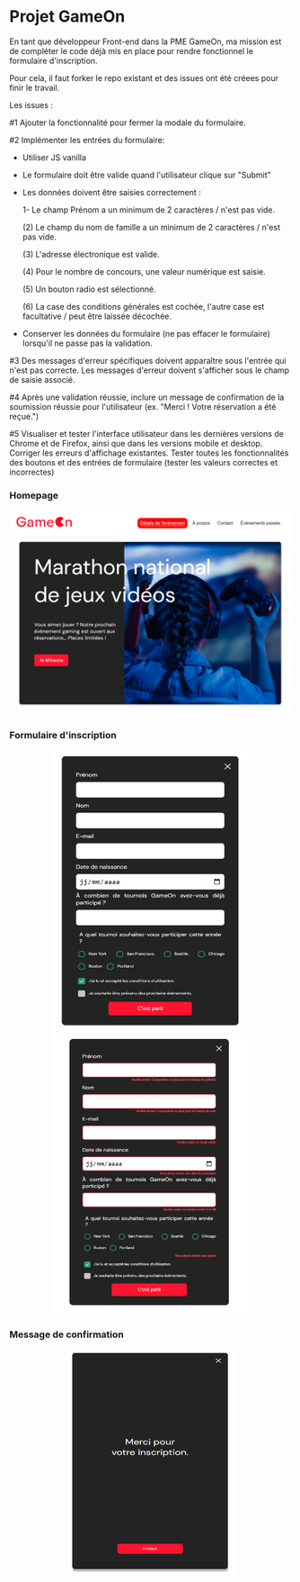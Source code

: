 # Projet GameOn

En tant que développeur Front-end dans la PME GameOn, ma mission est de compléter le code déjà mis en place pour rendre fonctionnel le formulaire d'inscription.

Pour cela, il faut forker le repo existant et des issues ont été créees pour finir le travail.

Les issues : 

#1 Ajouter la fonctionnalité pour fermer la modale du formulaire.

#2 Implémenter les entrées du formulaire:

- Utiliser JS vanilla
- Le formulaire doit être valide quand l'utilisateur clique sur "Submit"   
- Les données doivent être saisies correctement :

    1- Le champ Prénom a un minimum de 2 caractères / n'est pas vide.

    (2) Le champ du nom de famille a un minimum de 2 caractères / n'est pas vide.

    (3) L'adresse électronique est valide.

    (4) Pour le nombre de concours, une valeur numérique est saisie.

    (5) Un bouton radio est sélectionné.

    (6) La case des conditions générales est cochée, l'autre case est facultative / peut être laissée décochée.


- Conserver les données du formulaire (ne pas effacer le formulaire) lorsqu'il ne passe pas la validation.

#3 Des messages d'erreur spécifiques doivent apparaître sous l'entrée qui n'est pas correcte. Les messages d'erreur doivent s'afficher sous le champ de saisie associé.

#4 Après une validation réussie, inclure un message de confirmation de la soumission réussie pour l'utilisateur (ex. "Merci ! Votre réservation a été reçue.")

#5 Visualiser et tester l'interface utilisateur dans les dernières versions de Chrome et de Firefox, ainsi que dans les versions mobile et desktop. Corriger les erreurs d'affichage existantes.
Tester toutes les fonctionnalités des boutons et des entrées de formulaire (tester les valeurs correctes et incorrectes)

### Homepage
![image homepage](./starterOnly/assets/img/accueil.png)

### Formulaire d'inscription

<center><img src="./starterOnly/assets/img/formulaire.png" alt="form" width="350" height="500"/>  <img src="./starterOnly/assets/img/form_erreur.png" alt="form_error" width="350" height="500"/></center>

### Message de confirmation
<center><img src="./starterOnly/assets/img/confirmation.png" alt="form" width="300" height="400"/></center>